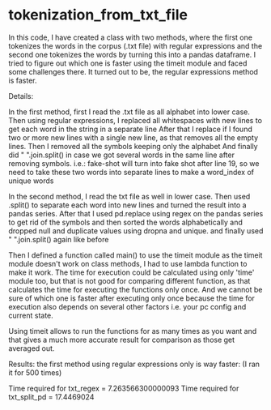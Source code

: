 # tokenization_from_txt_file
In this code, I have created a class with two methods, where the first one tokenizes the words in the corpus (.txt file) with regular expressions and the second one tokenizes the words by turning this into a pandas dataframe. I tried to figure out which one is faster using the timeit module and faced some challenges there. It turned out to be, the regular expressions method is faster.

Details:

In the first method, first I read the .txt file as all alphabet into lower case.
Then using regular expressions, I replaced all whitespaces with new lines to get each word in the string in a separate line
After that I replace if I found two or more new lines with a single new line, as that removes all the empty lines.
Then I removed all the symbols keeping only the alphabet
And finally did " ".join.split() in case we got several words in the same line after removing symbols. i.e.: fake-shot will turn into fake shot after line 19, so we need to take these two words into separate lines to make a word_index of unique words

In the second method, I read the txt file as well in lower case.
Then used .split() to separate each word into new lines and turned the result into a pandas series.
After that I used pd.replace using regex on the pandas series to get rid of the symbols and then sorted the words alphabetically and dropped null and duplicate values using dropna and unique.
and finally used " ".join.split() again like before


Then I defined a function called main() to use the timeit module as the timeit module doesn't work on class methods, I had to use lambda function to make it work. The time for execution could be calculated using only 'time' module too, but that is not good for comparing different function, as that calculates the time for executing the functions only once. And we cannot be sure of which one is faster after executing only once because the time for execution also depends on several other factors i.e. your pc config and current state.

Using timeit allows to run the functions for as many times as you want and that gives a much more accurate result for comparison as those get averaged out.

Results:
the first method using regular expressions only is way faster: (I ran it for 500 times)

Time required for txt_regex = 7.263566300000093
Time required for txt_split_pd = 17.4469024

